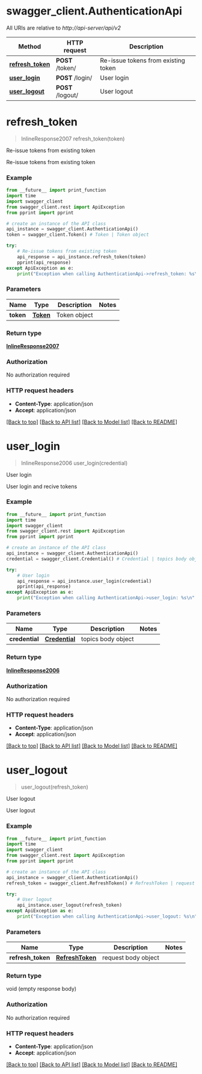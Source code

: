 # swagger_client.AuthenticationApi

All URIs are relative to *http://api-server/api/v2*

Method | HTTP request | Description
------------- | ------------- | -------------
[**refresh_token**](AuthenticationApi.md#refresh_token) | **POST** /token/ | Re-issue tokens from existing token
[**user_login**](AuthenticationApi.md#user_login) | **POST** /login/ | User login
[**user_logout**](AuthenticationApi.md#user_logout) | **POST** /logout/ | User logout


# **refresh_token**
> InlineResponse2007 refresh_token(token)

Re-issue tokens from existing token

Re-issue tokens from existing token

### Example
```python
from __future__ import print_function
import time
import swagger_client
from swagger_client.rest import ApiException
from pprint import pprint

# create an instance of the API class
api_instance = swagger_client.AuthenticationApi()
token = swagger_client.Token() # Token | Token object

try:
    # Re-issue tokens from existing token
    api_response = api_instance.refresh_token(token)
    pprint(api_response)
except ApiException as e:
    print("Exception when calling AuthenticationApi->refresh_token: %s\n" % e)
```

### Parameters

Name | Type | Description  | Notes
------------- | ------------- | ------------- | -------------
 **token** | [**Token**](Token.md)| Token object | 

### Return type

[**InlineResponse2007**](InlineResponse2007.md)

### Authorization

No authorization required

### HTTP request headers

 - **Content-Type**: application/json
 - **Accept**: application/json

[[Back to top]](#) [[Back to API list]](../README.md#documentation-for-api-endpoints) [[Back to Model list]](../README.md#documentation-for-models) [[Back to README]](../README.md)

# **user_login**
> InlineResponse2006 user_login(credential)

User login

User login and recive tokens

### Example
```python
from __future__ import print_function
import time
import swagger_client
from swagger_client.rest import ApiException
from pprint import pprint

# create an instance of the API class
api_instance = swagger_client.AuthenticationApi()
credential = swagger_client.Credential() # Credential | topics body object

try:
    # User login
    api_response = api_instance.user_login(credential)
    pprint(api_response)
except ApiException as e:
    print("Exception when calling AuthenticationApi->user_login: %s\n" % e)
```

### Parameters

Name | Type | Description  | Notes
------------- | ------------- | ------------- | -------------
 **credential** | [**Credential**](Credential.md)| topics body object | 

### Return type

[**InlineResponse2006**](InlineResponse2006.md)

### Authorization

No authorization required

### HTTP request headers

 - **Content-Type**: application/json
 - **Accept**: application/json

[[Back to top]](#) [[Back to API list]](../README.md#documentation-for-api-endpoints) [[Back to Model list]](../README.md#documentation-for-models) [[Back to README]](../README.md)

# **user_logout**
> user_logout(refresh_token)

User logout

User logout

### Example
```python
from __future__ import print_function
import time
import swagger_client
from swagger_client.rest import ApiException
from pprint import pprint

# create an instance of the API class
api_instance = swagger_client.AuthenticationApi()
refresh_token = swagger_client.RefreshToken() # RefreshToken | request body object

try:
    # User logout
    api_instance.user_logout(refresh_token)
except ApiException as e:
    print("Exception when calling AuthenticationApi->user_logout: %s\n" % e)
```

### Parameters

Name | Type | Description  | Notes
------------- | ------------- | ------------- | -------------
 **refresh_token** | [**RefreshToken**](RefreshToken.md)| request body object | 

### Return type

void (empty response body)

### Authorization

No authorization required

### HTTP request headers

 - **Content-Type**: application/json
 - **Accept**: application/json

[[Back to top]](#) [[Back to API list]](../README.md#documentation-for-api-endpoints) [[Back to Model list]](../README.md#documentation-for-models) [[Back to README]](../README.md)

